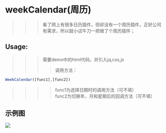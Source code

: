 # weekCalendar(周历)
>>>看了网上有很多日历插件，但却没有一个周历插件，正好公司有需求，所以就小试牛刀一把做了个周历插件；
## Usage:
>>>需要demo中的html代码，并引入jq,css,js
>>>>调用方法：
```javascript
WeekCalendar([func1],[func2])
```
>>>>func1为选择日期时的调用方法（可不填）<br>
>>>>func2为切换年，月和星期后的回调方法（可不填）
## 示例图
![](https://github.com/cpa0701/demoPic/blob/master/weekCalendarDemo.png)
